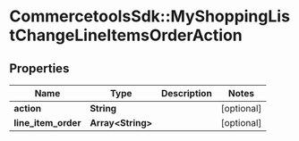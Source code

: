 # CommercetoolsSdk::MyShoppingListChangeLineItemsOrderAction

## Properties
Name | Type | Description | Notes
------------ | ------------- | ------------- | -------------
**action** | **String** |  | [optional] 
**line_item_order** | **Array&lt;String&gt;** |  | [optional] 


